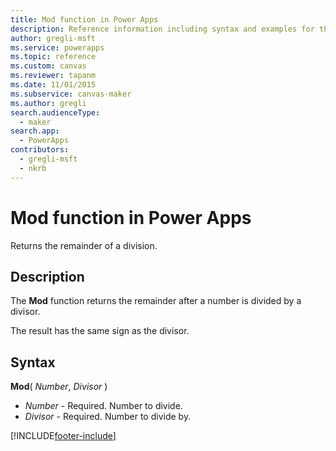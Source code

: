```yaml
---
title: Mod function in Power Apps
description: Reference information including syntax and examples for the Mod function in Power Apps.
author: gregli-msft
ms.service: powerapps
ms.topic: reference
ms.custom: canvas
ms.reviewer: tapanm
ms.date: 11/01/2015
ms.subservice: canvas-maker
ms.author: gregli
search.audienceType: 
  - maker
search.app: 
  - PowerApps
contributors:
  - gregli-msft
  - nkrb
---
```

# Mod function in Power Apps
Returns the remainder of a division.

## Description
The **Mod** function returns the remainder after a number is divided by a divisor.

The result has the same sign as the divisor.

## Syntax
**Mod**( *Number*, *Divisor* )

* *Number* - Required. Number to divide.
* *Divisor* - Required.  Number to divide by.



[!INCLUDE[footer-include](../../../includes/footer-banner.md)]